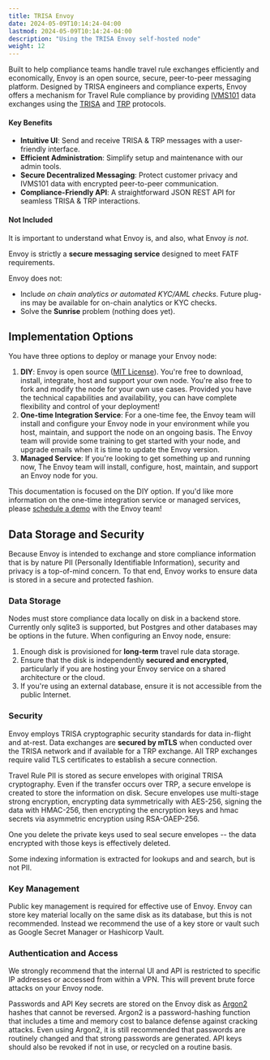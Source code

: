 ```yaml
---
title: TRISA Envoy
date: 2024-05-09T10:14:24-04:00
lastmod: 2024-05-09T10:14:24-04:00
description: "Using the TRISA Envoy self-hosted node"
weight: 12
---
```


Built to help compliance teams handle travel rule exchanges efficiently and economically, Envoy is an open source, secure, peer-to-peer messaging platform. Designed by TRISA engineers and compliance experts, Envoy offers a mechanism for Travel Rule compliance by providing [IVMS101](https://www.intervasp.org/) data exchanges using the [TRISA](https://trisa.io) and [TRP](https://www.openvasp.org/) protocols.

#### Key Benefits

- **Intuitive UI**: Send and receive TRISA & TRP messages with a user-friendly interface.
- **Efficient Administration**: Simplify setup and maintenance with our admin tools.
- **Secure Decentralized Messaging**: Protect customer privacy and IVMS101 data with encrypted peer-to-peer communication.
- **Compliance-Friendly API**: A straightforward JSON REST API for seamless TRISA & TRP interactions.

#### Not Included

It is important to understand what Envoy is, and also, what Envoy _is not_.

Envoy is strictly a **secure messaging service** designed to meet FATF requirements.

Envoy does not:
- Include _on chain analytics or automated KYC/AML checks_. Future plug-ins may be available for on-chain analytics or KYC checks.
- Solve the **Sunrise** problem (nothing does yet).

## Implementation Options

You have three options to deploy or manage your Envoy node:

1. **DIY**: Envoy is open source ([MIT License](https://github.com/trisacrypto/envoy/blob/main/LICENSE)). You're free to download, install, integrate, host and support your own node. You're also free to fork and modify the node for your own use cases. Provided you have the technical capabilities and availability, you can have complete flexibility and control of your deployment!
2. **One-time Integration Service**: For a one-time fee, the Envoy team will install and configure your Envoy node in your environment while you host, maintain, and support the node on an ongoing basis. The Envoy team will provide some training to get started with your node, and upgrade emails when it is time to update the Envoy version.
3. **Managed Service**: If you're looking to get something up and running now, The Envoy team will install, configure, host, maintain, and support an Envoy node for you.

This documentation is focused on the DIY option. If you'd like more information on the one-time integration service or managed services, please [schedule a demo](https://rtnl.link/p2WzzmXDuSu) with the Envoy team!

## Data Storage and Security

Because Envoy is intended to exchange and store compliance information that is by nature PII (Personally Identifiable Information), security and privacy is a top-of-mind concern. To that end, Envoy works to ensure data is stored in a secure and protected fashion.

### Data Storage

Nodes must store compliance data locally on disk in a backend store. Currently only sqlite3 is supported, but Postgres and other databases may be options in the future. When configuring an Envoy node, ensure:

1. Enough disk is provisioned for **long-term** travel rule data storage.
2. Ensure that the disk is independently **secured and encrypted**, particularly if you are hosting your Envoy service on a shared architecture or the cloud.
3. If you're using an external database, ensure it is not accessible from the public Internet.

### Security

Envoy employs TRISA cryptographic security standards for data in-flight and at-rest. Data exchanges are **secured by mTLS** when conducted over the TRISA network and if available for a TRP exchange. All TRP exchanges require valid TLS certificates to establish a secure connection.

Travel Rule PII is stored as secure envelopes with original TRISA cryptography. Even if the transfer occurs over TRP, a secure envelope is created to store the information on disk. Secure envelopes use multi-stage strong encryption, encrypting data symmetrically with AES-256, signing the data with HMAC-256, then encrypting the encryption keys and hmac secrets via asymmetric encryption using RSA-OAEP-256.

One you delete the private keys used to seal secure envelopes -- the data encrypted with those keys is effectively deleted.

Some indexing information is extracted for lookups and and search, but is not PII.

### Key Management

Public key management is required for effective use of Envoy. Envoy can store key material locally on the same disk as its database, but this is not recommended. Instead we recommend the use of a key store or vault such as Google Secret Manager or Hashicorp Vault.

### Authentication and Access

We strongly recommend that the internal UI and API is restricted to specific IP addresses or accessed from within a VPN. This will prevent brute force attacks on your Envoy node.

Passwords and API Key secrets are stored on the Envoy disk as [Argon2](https://github.com/P-H-C/phc-winner-argon2) hashes that cannot be reversed. Argon2 is a password-hashing function that includes a time and memory cost to balance defense against cracking attacks. Even using Argon2, it is still recommended that passwords are routinely changed and that strong passwords are generated. API keys should also be revoked if not in use, or recycled on a routine basis.